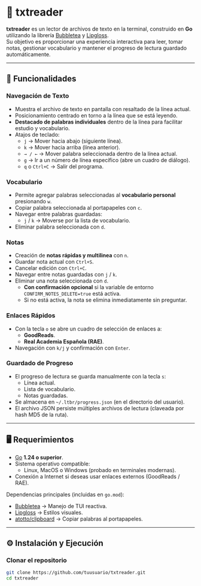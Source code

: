 # 📖 txtreader

**txtreader** es un lector de archivos de texto en la terminal, construido en **Go** utilizando la librería [Bubbletea](https://github.com/charmbracelet/bubbletea) y [Lipgloss](https://github.com/charmbracelet/lipgloss).  
Su objetivo es proporcionar una experiencia interactiva para leer, tomar notas, gestionar vocabulario y mantener el progreso de lectura guardado automáticamente.

---

## 🚀 Funcionalidades

### Navegación de Texto
- Muestra el archivo de texto en pantalla con resaltado de la línea actual.
- Posicionamiento centrado en torno a la línea que se está leyendo.
- **Destacado de palabras individuales** dentro de la línea para facilitar estudio y vocabulario.
- Atajos de teclado:
  - `j` → Mover hacia abajo (siguiente línea).
  - `k` → Mover hacia arriba (línea anterior).
  - `→ / ←` → Mover palabra seleccionada dentro de la línea actual.
  - `g` → Ir a un número de línea específico (abre un cuadro de diálogo).
  - `q` o `Ctrl+C` → Salir del programa.

### Vocabulario
- Permite agregar palabras seleccionadas al **vocabulario personal** presionando `w`.
- Copiar palabra seleccionada al portapapeles con `c`.
- Navegar entre palabras guardadas:
  - `j` / `k` → Moverse por la lista de vocabulario.
- Eliminar palabra seleccionada con `d`.

### Notas
- Creación de **notas rápidas y multilinea** con `n`.
- Guardar nota actual con `Ctrl+S`.
- Cancelar edición con `Ctrl+C`.
- Navegar entre notas guardadas con `j` / `k`.
- Eliminar una nota seleccionada con `d`.
  - **Con confirmación opcional** si la variable de entorno `CONFIRM_NOTES_DELETE=true` está activa.
  - Si no está activa, la nota se elimina inmediatamente sin preguntar.

### Enlaces Rápidos
- Con la tecla `o` se abre un cuadro de selección de enlaces a:
  - **GoodReads**.
  - **Real Academia Española (RAE)**.
- Navegación con `k/j` y confirmación con `Enter`.

### Guardado de Progreso
- El progreso de lectura se guarda manualmente con la tecla `s`:
  - Línea actual.
  - Lista de vocabulario.
  - Notas guardadas.
- Se almacena en `~/.ltbr/progress.json` (en el directorio del usuario).
- El archivo JSON persiste múltiples archivos de lectura (claveada por hash MD5 de la ruta).

---

## 🖥️ Requerimientos

- [Go](https://golang.org/) **1.24 o superior**.
- Sistema operativo compatible:
    - Linux, MacOS o Windows (probado en terminales modernas).
- Conexión a Internet si deseas usar enlaces externos (GoodReads / RAE).

Dependencias principales (incluidas en `go.mod`):
- [Bubbletea](https://github.com/charmbracelet/bubbletea) → Manejo de TUI reactiva.
- [Lipgloss](https://github.com/charmbracelet/lipgloss) → Estilos visuales.
- [atotto/clipboard](https://github.com/atotto/clipboard) → Copiar palabras al portapapeles.

---

## ⚙️ Instalación y Ejecución

### Clonar el repositorio
```bash
git clone https://github.com/tuusuario/txtreader.git
cd txtreader
```